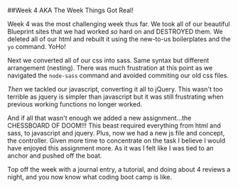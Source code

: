 ##Week 4 AKA The Week Things Got Real!

Week 4 was the most challenging week thus far. We took all of our beautiful Blueprint sites that we had worked _so_ hard on and DESTROYED them. We deleted all of our html and rebuilt it using the new-to-us boilerplates and the `yo` command. YoHo! 

Next we converted all of our css into sass. Same syntax but different arrangement (nesting). There was much frustration at this point as we navigated the `node-sass` command and avoided commiting our old css files. 

_Then_ we tackled our javascript, converting it all to jQuery. This wasn't too terrible as jquery is simpler than javascript but it was still frustrating when previous working functions no longer worked. 

And if all that wasn't enough we added a new assignment...the CHESSBOARD OF DOOM!!! This beast required everything from html and sass, to javascript and jquery. Plus, now we had a new js file and concept, the controller. Given more time to concentrate on the task I believe I would have enjoyed this assignment more. As it was I felt like I was tied to an anchor and pushed off the boat. 

Top off the week with a journal entry, a tutorial, and doing about 4 reviews a night, and you now know what coding boot camp is like. 
